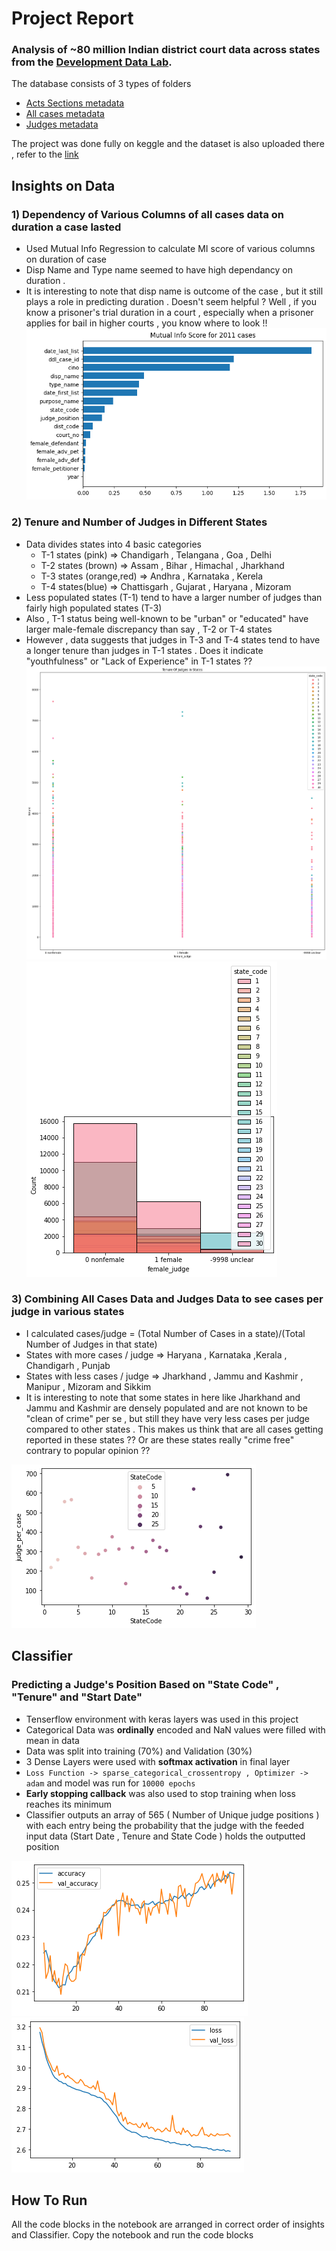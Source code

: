 # Project Report
### Analysis of ~80 million Indian district court data across states from the [Development Data Lab](https://www.devdatalab.org/).


The database consists of 3 types of folders
- [Acts Sections metadata](https://docs.google.com/spreadsheets/d/e/2PACX-1vTNxZtceqgzYlUogz-gJfMfqm-RygJZcqfZiFCQAsJYFG7BU1_ZT5aKTPrNODeDgRnoyZFBnjt2sghd/pubhtml)
- [All cases metadata](https://docs.google.com/spreadsheets/u/1/d/e/2PACX-1vSkFghNxGjLxIAsjvUPkW8IV2AF1vf2KOQV93vMhB0TD3CBT13gah1LczI8W0d3Eom1zPcroBuPQ-uy/pubhtml)
- [Judges metadata](https://docs.google.com/spreadsheets/d/e/2PACX-1vSqcp7VlnFB4ujCCHV5uGHjBlwYf7Mo4B3N3aqdiAukS7VMY8lLGU9ejhHH4c8qCse8l1kc8yIkCnq9/pubhtml)

The project was done fully on keggle and the dataset is also uploaded there , refer to the [link](https://www.kaggle.com/code/sarthakbansal007/precog-project/edit)


## Insights on Data

### 1) Dependency of Various Columns of all cases data on duration a case lasted

- Used Mutual Info Regression to calculate MI score of various columns on duration of case
- Disp Name and Type name seemed to have high dependancy on duration .
- It is interesting to note that disp name is outcome of the case , but it still plays a role in predicting duration . Doesn't seem helpful ? Well , if you know a prisoner's trial duration in a court , especially when a prisoner applies for bail in higher courts , you know where to look !!
![alt text](./mi_2011.png)

### 2) Tenure and Number of Judges in Different States

- Data divides states into 4 basic categories
    - T-1 states (pink) => Chandigarh , Telangana , Goa , Delhi
    - T-2 states (brown) => Assam , Bihar , Himachal , Jharkhand
    - T-3 states (orange,red) => Andhra , Karnataka , Kerela 
    - T-4 states(blue) => Chattisgarh , Gujarat , Haryana , Mizoram
 - Less populated states (T-1) tend to have a larger number of judges than fairly high populated states (T-3)
 - Also , T-1 status being well-known to be "urban" or "educated" have larger male-female discrepancy than say , T-2 or T-4 states
 - However , data suggests that judges in T-3 and T-4 states tend to have a longer tenure than judges in T-1 states . Does it indicate "youthfulness" or "Lack of Experience" in T-1 states ??
![alt text](./tenure_judge_in_a_state.png)
![alt text](./num_judge_in_a_state.png)

### 3) Combining All Cases Data and Judges Data to see cases per judge in various states
- I calculated cases/judge = (Total Number of Cases in a state)/(Total Number of Judges in that state)
- States with more cases / judge => Haryana , Karnataka ,Kerala , Chandigarh , Punjab 
- States with less cases / judge => Jharkhand  , Jammu and Kashmir  , Manipur , Mizoram and Sikkim
- It is interesting to note that some states in here like Jharkhand and Jammu and Kashmir are densely populated and are not known to be "clean of crime" per se , but still they have very less cases per judge compared to other states . This makes us think that are all cases getting reported in these states ?? Or are these states really "crime free" contrary to popular opinion ??

![alt text](./cases_per_judge_in_a_state.png)

## Classifier
### Predicting a Judge's Position Based on "State Code" , "Tenure" and "Start Date"

- Tenserflow environment with keras layers was used in this project
- Categorical Data was **ordinally** encoded and NaN values were filled with mean in data
- Data was split into training (70%) and Validation (30%)
- 3 Dense Layers were used with **softmax activation** in final layer 
- `Loss Function -> sparse_categorical_crossentropy , Optimizer -> adam` and model was run for `10000 epochs`
- **Early stopping callback** was also used to stop training when loss reaches its minimum
- Classifier outputs an array of 565 ( Number of Unique judge positions ) with each entry being the probability that the judge with the feeded input data (Start Date , Tenure and State Code ) holds the outputted position

![alt text](Classifier_Accuracy.png)
![alt_text](Classifier_loss.png)
## How To Run

All the code blocks in the notebook are arranged in correct order of insights and Classifier. Copy the notebook and run the code blocks
